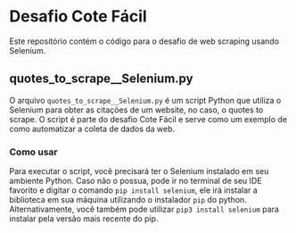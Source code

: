 # Desafio Cote Fácil

Este repositório contém o código para o desafio de web scraping usando Selenium.

## quotes_to_scrape__Selenium.py

O arquivo `quotes_to_scrape__Selenium.py` é um script Python que utiliza o Selenium para obter as citações de um website, no caso, o quotes to scrape. 
O script é parte do desafio Cote Fácil e serve como um exemplo de como automatizar a coleta de dados da web.

### Como usar

Para executar o script, você precisará ter o Selenium instalado em seu ambiente Python. 
Caso não o possua, pode ir no terminal de seu IDE favorito e digitar o comando `pip install selenium`, ele irá instalar a biblioteca em sua máquina utilizando o instalador `pip` do python.
Alternativamente, você também pode utilizar `pip3 install selenium` para instalar pela versão mais recente do pip. 

